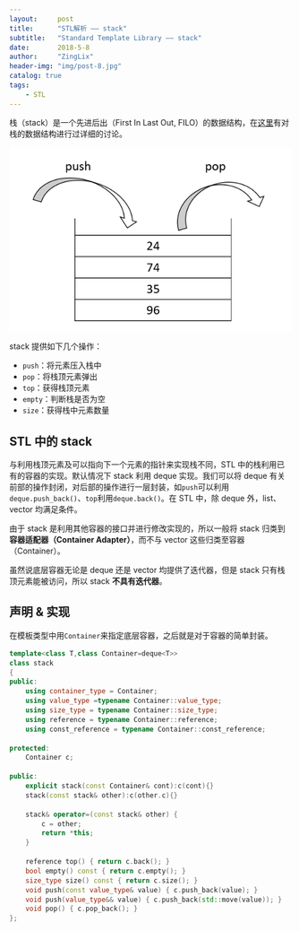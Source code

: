 ```yaml
---
layout:     post
title:      "STL解析 —— stack"
subtitle:   "Standard Template Library —— stack"
date:       2018-5-8
author:     "ZingLix"
header-img: "img/post-8.jpg"
catalog: true
tags:
    - STL
---
```


栈（stack）是一个先进后出（First In Last Out, FILO）的数据结构，在[这里](https://zinglix.xyz/2017/03/26/Stack/)有对栈的数据结构进行过详细的讨论。

![](/img/in-post/STL-stack/1.png)

stack 提供如下几个操作：

- `push`：将元素压入栈中
- `pop`：将栈顶元素弹出
- `top`：获得栈顶元素
- `empty`：判断栈是否为空
- `size`：获得栈中元素数量

## STL 中的 stack

与利用栈顶元素及可以指向下一个元素的指针来实现栈不同，STL 中的栈利用已有的容器的实现。默认情况下 stack 利用 deque 实现。我们可以将 deque 有关前部的操作封闭，对后部的操作进行一层封装，如`push`可以利用`deque.push_back()`、`top`利用`deque.back()`。在 STL 中，除 deque 外，list、vector 均满足条件。

由于 stack 是利用其他容器的接口并进行修改实现的，所以一般将 stack 归类到**容器适配器（Container Adapter）**，而不与 vector 这些归类至容器（Container）。

虽然说底层容器无论是 deque 还是 vector 均提供了迭代器，但是 stack 只有栈顶元素能被访问，所以 stack **不具有迭代器**。

## 声明 & 实现

在模板类型中用`Container`来指定底层容器，之后就是对于容器的简单封装。

``` cpp
template<class T,class Container=deque<T>>
class stack
{
public:
    using container_type = Container;
    using value_type =typename Container::value_type;
    using size_type = typename Container::size_type;
    using reference = typename Container::reference;
    using const_reference = typename Container::const_reference;

protected:
    Container c;

public:
    explicit stack(const Container& cont):c(cont){}
    stack(const stack& other):c(other.c){}

    stack& operator=(const stack& other) { 
        c = other;
        return *this;
    }

    reference top() { return c.back(); }
    bool empty() const { return c.empty(); }
    size_type size() const { return c.size(); }
    void push(const value_type& value) { c.push_back(value); }
    void push(value_type&& value) { c.push_back(std::move(value)); }
    void pop() { c.pop_back(); }
};
```


